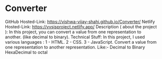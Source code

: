 # Converter
GitHub Hosted-Link: https://vishwa-vijay-shahi.github.io/Converter/
Netlify Hosted-Link: https://vvsjsproject.netlify.app/
Description ( about the project ): In this project, you can convert a value from one representation to another. (like decimal to binary).
Technical Stuff: In this project, I used various languages : 1 - HTML. 2 - CSS. 3 - JavaScript. 
Convert a value from one representation to another representation. Like:- Decimal to Binary HexaDecimal to octal 
